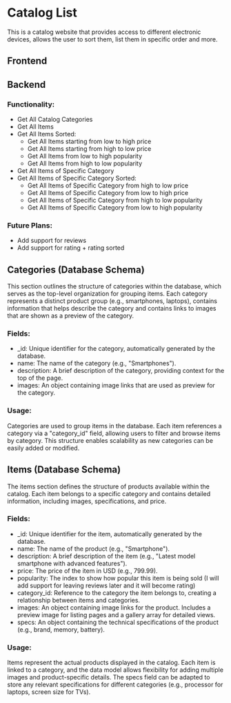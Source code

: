 # Catalog List

This is a catalog website that provides access to different electronic devices, allows the user to sort them, list them in specific order and more.

## Frontend



## Backend

### Functionality:

- Get All Catalog Categories
- Get All Items
- Get All Items Sorted:
    - Get All Items starting from low to high price
    - Get All Items starting from high to low price
    - Get All Items from low to high popularity
    - Get All Items from high to low popularity
- Get All Items of Specific Category
- Get All Items of Specific Category Sorted:
    - Get All Items of Specific Category from high to low price
    - Get All Items of Specific Category from low to high price
    - Get All Items of Specific Category from high to low popularity
    - Get All Items of Specific Category from low to high popularity

### Future Plans:

- Add support for reviews
- Add support for rating + rating sorted

## Categories (Database Schema)

This section outlines the structure of categories within the database, which serves as the top-level organization for grouping items. Each category represents a distinct product group (e.g., smartphones, laptops), contains information that helps describe the category and contains links to images that are shown as a preview of the category.

### Fields:
- _id: Unique identifier for the category, automatically generated by the database.
- name: The name of the category (e.g., "Smartphones").
- description: A brief description of the category, providing context for the top of the page.
- images: An object containing image links that are used as preview for the category.

### Usage:

Categories are used to group items in the database. Each item references a category via a "category_id" field, allowing users to filter and browse items by category. This structure enables scalability as new categories can be easily added or modified.

## Items (Database Schema)

The items section defines the structure of products available within the catalog. Each item belongs to a specific category and contains detailed information, including images, specifications, and price.

### Fields:

- _id: Unique identifier for the item, automatically generated by the database.
- name: The name of the product (e.g., "Smartphone").
- description: A brief description of the item (e.g., "Latest model smartphone with advanced features").
- price: The price of the item in USD (e.g., 799.99).
- popularity: The index to show how popular this item is being sold (I will add support for leaving reviews later and it will become rating)
- category_id: Reference to the category the item belongs to, creating a relationship between items and categories.
- images: An object containing image links for the product. Includes a preview image for listing pages and a gallery array for detailed views.
- specs: An object containing the technical specifications of the product (e.g., brand, memory, battery).

### Usage:

Items represent the actual products displayed in the catalog. Each item is linked to a category, and the data model allows flexibility for adding multiple images and product-specific details. The specs field can be adapted to store any relevant specifications for different categories (e.g., processor for laptops, screen size for TVs).